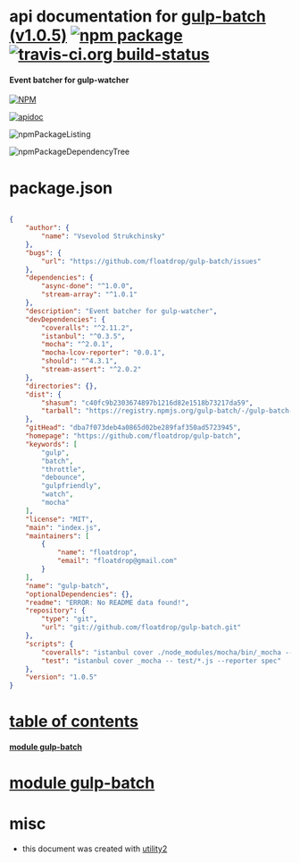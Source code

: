 # api documentation for  [gulp-batch (v1.0.5)](https://github.com/floatdrop/gulp-batch)  [![npm package](https://img.shields.io/npm/v/npmdoc-gulp-batch.svg?style=flat-square)](https://www.npmjs.org/package/npmdoc-gulp-batch) [![travis-ci.org build-status](https://api.travis-ci.org/npmdoc/node-npmdoc-gulp-batch.svg)](https://travis-ci.org/npmdoc/node-npmdoc-gulp-batch)
#### Event batcher for gulp-watcher

[![NPM](https://nodei.co/npm/gulp-batch.png?downloads=true)](https://www.npmjs.com/package/gulp-batch)

[![apidoc](https://npmdoc.github.io/node-npmdoc-gulp-batch/build/screenCapture.buildNpmdoc.browser._2Fhome_2Ftravis_2Fbuild_2Fnpmdoc_2Fnode-npmdoc-gulp-batch_2Ftmp_2Fbuild_2Fapidoc.html.png)](https://npmdoc.github.io/node-npmdoc-gulp-batch/build/apidoc.html)

![npmPackageListing](https://npmdoc.github.io/node-npmdoc-gulp-batch/build/screenCapture.npmPackageListing.svg)

![npmPackageDependencyTree](https://npmdoc.github.io/node-npmdoc-gulp-batch/build/screenCapture.npmPackageDependencyTree.svg)



# package.json

```json

{
    "author": {
        "name": "Vsevolod Strukchinsky"
    },
    "bugs": {
        "url": "https://github.com/floatdrop/gulp-batch/issues"
    },
    "dependencies": {
        "async-done": "^1.0.0",
        "stream-array": "^1.0.1"
    },
    "description": "Event batcher for gulp-watcher",
    "devDependencies": {
        "coveralls": "^2.11.2",
        "istanbul": "^0.3.5",
        "mocha": "^2.0.1",
        "mocha-lcov-reporter": "0.0.1",
        "should": "^4.3.1",
        "stream-assert": "^2.0.2"
    },
    "directories": {},
    "dist": {
        "shasum": "c40fc9b2303674897b1216d82e1518b73217da59",
        "tarball": "https://registry.npmjs.org/gulp-batch/-/gulp-batch-1.0.5.tgz"
    },
    "gitHead": "dba7f073deb4a0865d02be289faf350ad5723945",
    "homepage": "https://github.com/floatdrop/gulp-batch",
    "keywords": [
        "gulp",
        "batch",
        "throttle",
        "debounce",
        "gulpfriendly",
        "watch",
        "mocha"
    ],
    "license": "MIT",
    "main": "index.js",
    "maintainers": [
        {
            "name": "floatdrop",
            "email": "floatdrop@gmail.com"
        }
    ],
    "name": "gulp-batch",
    "optionalDependencies": {},
    "readme": "ERROR: No README data found!",
    "repository": {
        "type": "git",
        "url": "git://github.com/floatdrop/gulp-batch.git"
    },
    "scripts": {
        "coveralls": "istanbul cover ./node_modules/mocha/bin/_mocha --report lcovonly -- -R spec && cat ./coverage/lcov.info | ./node_modules/coveralls/bin/coveralls.js && rm -rf ./coverage",
        "test": "istanbul cover _mocha -- test/*.js --reporter spec"
    },
    "version": "1.0.5"
}
```



# <a name="apidoc.tableOfContents"></a>[table of contents](#apidoc.tableOfContents)

#### [module gulp-batch](#apidoc.module.gulp-batch)



# <a name="apidoc.module.gulp-batch"></a>[module gulp-batch](#apidoc.module.gulp-batch)



# misc
- this document was created with [utility2](https://github.com/kaizhu256/node-utility2)

